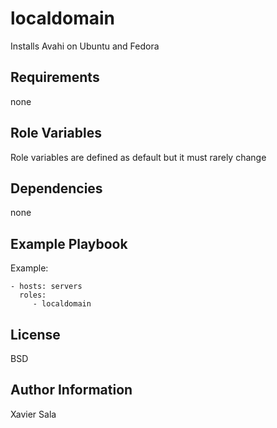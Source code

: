 # localdomain

Installs Avahi on Ubuntu and Fedora

## Requirements

none

## Role Variables

Role variables are defined as default but it must rarely change

## Dependencies

none

## Example Playbook

Example:

    - hosts: servers
      roles:
         - localdomain

## License

BSD

## Author Information

Xavier Sala
